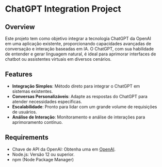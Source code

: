 # ChatGPT Integration Project

## Overview

Este projeto tem como objetivo integrar a tecnologia ChatGPT da OpenAI em uma aplicação existente, proporcionando capacidades avançadas de conversação e interação baseadas em IA. O ChatGPT, com sua habilidade de entender e gerar linguagem natural, é ideal para aprimorar interfaces de chatbot ou assistentes virtuais em diversos cenários.

## Features

- **Integração Simples**: Método direto para integrar o ChatGPT em sistemas existentes.
- **Conversas Personalizáveis**: Adapte as respostas do ChatGPT para atender necessidades específicas.
- **Escalabilidade**: Pronto para lidar com um grande volume de requisições de usuários.
- **Análise de Interação**: Monitoramento e análise de interações para aprimoramento contínuo.

## Requirements

- Chave de API da OpenAI: Obtenha uma em [OpenAI](https://openai.com/).
- Node.js: Versão 12 ou superior.
- npm (Node Package Manager)

